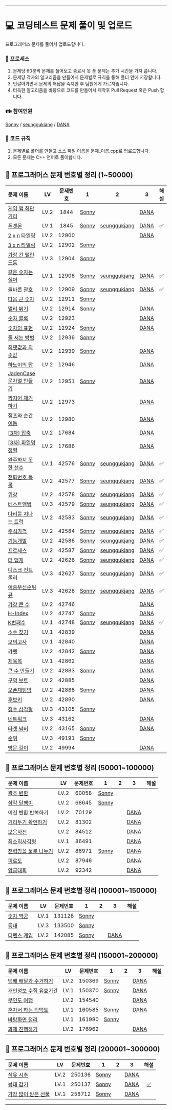
------

# 💻 **코딩테스트 문제 풀이 및 업로드**

프로그래머스 문제를 풀어서 업로드합니다.

### 🤠 프로세스

1. 문제당 60분씩 문제를 풀어보고 종료시 못 푼 문제는 추가 시간을 가져 풉니다.
2. 문제당 각자의 알고리즘을 만들어서 문제별로 규칙을 통해 폴더 안에 저장합니다.
3. 번갈아가면서 문제의 해답을 숙지한 후 팀원에게 가르쳐줍니다.
4. 터득한 알고리즘을 바탕으로 코드를 만들어서 제작후 Pull Request 혹은 Push 합니다.

### 👪 참여인원

[Sonny](https://github.com/SonJunHyuck) /
[seunggukjang](https://github.com/seunggukjang) /
[DANA](https://github.com/danakim1019)


### 🏁 코드 규칙

1. 문제별로 폴더를 만들고 소스 파일 이름을 문제_이름.cpp로 업로드합니다.
2. 모든 문제는 C++ 언어로 풀이합니다.

## **📅 프로그래머스 문제 번호별 정리 (1~50000)**


|문제 이름|LV|문제번호|1|2|3|해설|
|:----|:-:|:-:|:-:|:-:|:-:|:-:|
|[게임 맵 최단거리](https://school.programmers.co.kr/learn/courses/30/lessons/1844)|LV.2|1844|[Sonny](Programmers/1-50000/1884_sonny.cpp)|[]()|[DANA](Programmers/1-50000/1844_DANA.cpp)|
|[폰켓몬](https://school.programmers.co.kr/learn/courses/30/lessons/1845)|LV.1|1845|[Sonny](Programmers/1-50000/1845_Sonny.cpp)|[seunggukjang](Programmers/1-50000/1845_seunggukjang.cpp)|[DANA](Programmers/1-50000/1845_DANA.cpp)|✅︎|
|[2 x n 타일링](https://school.programmers.co.kr/learn/courses/30/lessons/12900)|LV.2|12900|[]()|[]()|[DANA](Programmers/1-50000/12900_DANA.cpp)|
|[3 x n 타일링](https://school.programmers.co.kr/learn/courses/30/lessons/12902)|LV.2|12902|[Sonny](Programmers/1-50000/12902_sonny.cpp)|[]()|[]()|
|[가장 긴 팰린드롬](https://school.programmers.co.kr/learn/courses/30/lessons/12904)|LV.3|12904|[Sonny](Programmers/1-50000/12904_sonny.cpp)|[]()|[]()|
|[같은 숫자는 싫어](https://school.programmers.co.kr/learn/courses/30/lessons/12906)|LV.1|12906|[Sonny](Programmers/1-50000/12906_Sonny.cpp)|[seunggukjang](Programmers/1-50000/12906_seunggukjang.cpp)|[DANA](Programmers/1-50000/12906_DANA.cpp)|✅︎|
|[올바른 괄호](https://school.programmers.co.kr/learn/courses/30/lessons/12909)|LV.2|12909|[Sonny](Programmers/1-50000/12909_Sonny.cpp)|[seunggukjang](Programmers/1-50000/12909_seunggukjang.cpp)|[DANA](Programmers/1-50000/12909_DANA.cpp)|✅︎|
|[다음 큰 숫자](https://school.programmers.co.kr/learn/courses/30/lessons/12911)|LV.2|12911|[Sonny](Programmers/1-50000/12911_sonny.cpp)|[]()|[]()|
|[멀리 뛰기](https://school.programmers.co.kr/learn/courses/30/lessons/12914)|LV.2|12914|[Sonny](Programmers/1-50000/12914_sonny.cpp)|[]()|[DANA](Programmers/1-50000/12914_DANA.cpp)|
|[숫자 블록](https://school.programmers.co.kr/learn/courses/30/lessons/12923)|LV.2|12923|[]()|[]()|[DANA](Programmers/1-50000/12923_DANA.cpp)|
|[숫자의 표현](https://school.programmers.co.kr/learn/courses/30/lessons/12924)|LV.2|12924|[Sonny](Programmers/1-50000/12924_sonny.cpp)|[]()|[DANA](Programmers/1-50000/12924_DANA.cpp)|
|[줄 서는 방법](https://school.programmers.co.kr/learn/courses/30/lessons/12936)|LV.2|12936|[Sonny](Programmers/1-50000/12936_sonny.cpp)|[]()|[]()|
|[최댓값과 최솟값](https://school.programmers.co.kr/learn/courses/30/lessons/12939)|LV.2|12939|[Sonny](Programmers/1-50000/12939_sonny.cpp)|[]()|[DANA](Programmers/1-50000/12939_DANA.cpp)|
|[하노이의 탑](https://school.programmers.co.kr/learn/courses/30/lessons/12946)|LV.2|12946|[]()|[]()|[DANA](Programmers/1-50000/12946_DANA.cpp)|
|[JadenCase 문자열 만들기](https://school.programmers.co.kr/learn/courses/30/lessons/12951)|LV.2|12951|[Sonny](Programmers/1-50000/12951_sonny.cpp)|[]()|[DANA](Programmers/1-50000/12951_DANA.cpp)|
|[짝지어 제거하기](https://school.programmers.co.kr/learn/courses/30/lessons/12973)|LV.2|12973|[]()|[]()|[DANA](Programmers/1-50000/12973_DANA.cpp)|
|[점프와 순간 이동](https://school.programmers.co.kr/learn/courses/30/lessons/12980)|LV.2|12980|[]()|[]()|[DANA](Programmers/1-50000/12980_DANA.cpp)|
|[[3차] 압축](https://school.programmers.co.kr/learn/courses/30/lessons/17684)|LV.2|17684|[]()|[]()|[DANA](Programmers/1-50000/17684_DANA.cpp)|
|[[3차] 파일명 정렬](https://school.programmers.co.kr/learn/courses/30/lessons/17686)|LV.2|17686|[]()|[]()|[DANA](Programmers/1-50000/17686_DANA.cpp)|
|[완주하지 못한 선수](https://school.programmers.co.kr/learn/courses/30/lessons/42576)|LV.1|42576|[Sonny](Programmers/1-50000/42576_Sonny.cpp)|[seunggukjang](Programmers/1-50000/42576_seunggukjang.cpp)|[DANA](Programmers/1-50000/42576_DANA.cpp)|✅︎|
|[전화번호 목록](https://school.programmers.co.kr/learn/courses/30/lessons/42577)|LV.2|42577|[Sonny](Programmers/1-50000/42577_Sonny.cpp)|[seunggukjang](Programmers/1-50000/42577_seunggukjang.cpp)|[DANA](Programmers/1-50000/42577_DANA.cpp)|✅︎|
|[위장](https://school.programmers.co.kr/learn/courses/30/lessons/42578)|LV.2|42578|[Sonny](Programmers/1-50000/42578_Sonny.cpp)|[seunggukjang](Programmers/1-50000/42578_seunggukjang.cpp)|[DANA](Programmers/1-50000/42578_DANA.cpp)|✅︎|
|[베스트앨범](https://school.programmers.co.kr/learn/courses/30/lessons/42579)|LV.3|42579|[Sonny](Programmers/1-50000/42579_Sonny.cpp)|[seunggukjang](Programmers/1-50000/42579_seunggukjang.cpp)|[DANA](Programmers/1-50000/42579_DANA.cpp)|✅︎|
|[다리를 지나는 트럭](https://school.programmers.co.kr/learn/courses/30/lessons/42583)|LV.2|42583|[Sonny](Programmers/1-50000/42583_Sonny.cpp)|[seunggukjang](Programmers/1-50000/42583_seunggukjang.cpp)|[DANA](Programmers/1-50000/42583_DANA.cpp)|✅︎|
|[주식가격](https://school.programmers.co.kr/learn/courses/30/lessons/42584)|LV.2|42584|[Sonny](Programmers/1-50000/42584_Sonny.cpp)|[seunggukjang](Programmers/1-50000/42584_seunggukjang.cpp)|[DANA](Programmers/1-50000/42584_DANA.cpp)|✅︎|
|[기능개발](https://school.programmers.co.kr/learn/courses/30/lessons/42586)|LV.2|42586|[Sonny](Programmers/1-50000/42586_Sonny.cpp)|[seunggukjang](Programmers/1-50000/42586_seunggukjang.cpp)|[DANA](Programmers/1-50000/42586_DANA.cpp)|✅︎|
|[프로세스](https://school.programmers.co.kr/learn/courses/30/lessons/42587)|LV.2|42587|[Sonny](Programmers/1-50000/42587_Sonny.cpp)|[seunggukjang](Programmers/1-50000/42587_seunggukjang.cpp)|[DANA](Programmers/1-50000/42587_DANA.cpp)|✅︎|
|[더 맵게](https://school.programmers.co.kr/learn/courses/30/lessons/42626)|LV.2|42626|[Sonny](Programmers/1-50000/42626_Sonny.cpp)|[seunggukjang](Programmers/1-50000/42626_seunggukjang.cpp)|[DANA](Programmers/1-50000/42626_DANA.cpp)|✅︎|
|[디스크 컨트롤러](https://school.programmers.co.kr/learn/courses/30/lessons/42627)|LV.3|42627|[Sonny](Programmers/1-50000/42627_Sonny.cpp)|[seunggukjang](Programmers/1-50000/42627_seunggukjang.cpp)|[DANA](Programmers/1-50000/42627_DANA.cpp)|✅︎|
|[이중우선순위큐](https://school.programmers.co.kr/learn/courses/30/lessons/42628)|LV.3|42628|[Sonny](Programmers/1-50000/42628_Sonny.cpp)|[seunggukjang](Programmers/1-50000/42628_seunggukjang.cpp)|[DANA](Programmers/1-50000/42628_DANA.cpp)|✅︎|
|[가장 큰 수](https://school.programmers.co.kr/learn/courses/30/lessons/42746)|LV.2|42746|[]()|[]()|[DANA](Programmers/1-50000/42746_DANA.cpp)|
|[H-Index](https://school.programmers.co.kr/learn/courses/30/lessons/42747)|LV.2|42747|[Sonny](Programmers/1-50000/42747_sonny.cpp)|[]()|[DANA](Programmers/1-50000/42747_DANA.cpp)|
|[K번째수](https://school.programmers.co.kr/learn/courses/30/lessons/42748)|LV.1|42748|[Sonny](Programmers/1-50000/42748_Sonny.cpp)|[seunggukjang](Programmers/1-50000/42748_seunggukjang.cpp)|[DANA](Programmers/1-50000/42748_DANA.cpp)|✅︎|
|[소수 찾기](https://school.programmers.co.kr/learn/courses/30/lessons/42839)|LV.1|42839|[]()|[]()|[DANA](Programmers/1-50000/42839_DANA.cpp)|
|[모의고사](https://school.programmers.co.kr/learn/courses/30/lessons/42840)|LV.1|42840|[]()|[]()|[DANA](Programmers/1-50000/42840_DANA.cpp)|
|[카펫](https://school.programmers.co.kr/learn/courses/30/lessons/42842)|LV.2|42842|[Sonny](Programmers/1-50000/42842_sonny.cpp)|[]()|[DANA](Programmers/1-50000/42842_DANA.cpp)|
|[체육복](https://school.programmers.co.kr/learn/courses/30/lessons/42862)|LV.1|42862|[]()|[]()|[DANA](Programmers/1-50000/42862_DANA.cpp)|
|[큰 수 만들기](https://school.programmers.co.kr/learn/courses/30/lessons/42883)|LV.2|42883|[Sonny](Programmers/1-50000/42883_sonny.cpp)|[]()|[DANA](Programmers/1-50000/42883_DANA.cpp)|
|[구명 보트](https://school.programmers.co.kr/learn/courses/30/lessons/42885)|LV.2|42885|[]()|[]()|[DANA](Programmers/1-50000/42885_DANA.cpp)|
|[오픈채팅방](https://school.programmers.co.kr/learn/courses/30/lessons/42888)|LV.2|42888|[Sonny](Programmers/1-50000/42888_sonny.cpp)|[]()|[DANA](Programmers/1-50000/42888_DANA.cpp)|
|[후보키](https://school.programmers.co.kr/learn/courses/30/lessons/42890)|LV.2|42890|[]()|[]()|[DANA](Programmers/1-50000/42890_DANA.cpp)|
|[정수 삼각형](https://school.programmers.co.kr/learn/courses/30/lessons/43105)|LV.3|43105|[Sonny](Programmers/1-50000/43105_sonny.cpp)|[]()|[]()|
|[네트워크](https://school.programmers.co.kr/learn/courses/30/lessons/43162)|LV.3|43162|[]()|[]()|[DANA](Programmers/1-50000/43162_DANA.cpp)|
|[타겟 넘버](https://school.programmers.co.kr/learn/courses/30/lessons/43165)|LV.2|43165|[Sonny](Programmers/1-50000/43165_sonny.cpp)|[]()|[DANA](Programmers/1-50000/43165_DANA.cpp)|
|[순위](https://school.programmers.co.kr/learn/courses/30/lessons/49191)|LV.3|49191|[Sonny](Programmers/1-50000/49191_sonny.cpp)|[]()|[]()|
|[방문 길이](https://school.programmers.co.kr/learn/courses/30/lessons/49994)|LV.2|49994|[]()|[]()|[DANA](Programmers/1-50000/49994_DANA.cpp)|


## **📅 프로그래머스 문제 번호별 정리 (50001~100000)**

|문제 이름|LV|문제번호|1|2|3|해설|
|:----|:-:|:-:|:-:|:-:|:-:|:-:|
|[괄호 변환](https://school.programmers.co.kr/learn/courses/30/lessons/60058)|LV.2|60058|[Sonny](Programmers/50001-100000/60058_sonny.cpp)|[]()|[]()|
|[삼각 달팽이](https://school.programmers.co.kr/learn/courses/30/lessons/68645)|LV.2|68645|[Sonny](Programmers/50001-100000/68645_sonny.cpp)|[]()|[]()|
|[이진 변환 반복하기](https://school.programmers.co.kr/learn/courses/30/lessons/70129)|LV.2|70129|[]()|[]()|[DANA](Programmers/50001-100000/70129_DANA.cpp)|
|[거리두기 확인하기](https://school.programmers.co.kr/learn/courses/30/lessons/81302)|LV.2|81302|[]()|[]()|[DANA](Programmers/50001-100000/81302_DANA.cpp)|
|[모음사전](https://school.programmers.co.kr/learn/courses/30/lessons/84512)|LV.2|84512|[]()|[]()|[DANA](Programmers/50001-100000/84512_DANA.cpp)|
|[최소직사각형](https://school.programmers.co.kr/learn/courses/30/lessons/86491)|LV.1|86491|[]()|[]()|[DANA](Programmers/50001-100000/86491_DANA.cpp)|
|[전력망을 둘로 나누기](https://school.programmers.co.kr/learn/courses/30/lessons/86971)|LV.2|86971|[Sonny](Programmers/50001-100000/86971_sonny_BFS.cpp)|[]()|[DANA](Programmers/50001-100000/86971_DANA.cpp)|
|[피로도](https://school.programmers.co.kr/learn/courses/30/lessons/87946)|LV.2|87946|[]()|[]()|[DANA](Programmers/50001-100000/87946_DANA.cpp)|
|[양궁대회](https://school.programmers.co.kr/learn/courses/30/lessons/92342)|LV.2|92342|[]()|[]()|[DANA](Programmers/50001-100000/92342_DANA.cpp)|


## **📅 프로그래머스 문제 번호별 정리 (100001~150000)**

|문제 이름|LV|문제번호|1|2|3|해설|
|:----|:-:|:-:|:-:|:-:|:-:|:-:|
|[숫자 짝궁](https://school.programmers.co.kr/learn/courses/30/lessons/131128)|LV.1|131128|[Sonny](Programmers/100001-150000/131128_sonny.cpp)|[]()|[]()|
|[등대](https://school.programmers.co.kr/learn/courses/30/lessons/133500)|LV.3|133500|[Sonny](Programmers/100001-150000/133500_sonny.cpp)|[]()|[]()|
|[디펜스 게임](https://school.programmers.co.kr/learn/courses/30/lessons/142085)|LV.2|142085|[Sonny](Programmers/100001-150000/142085_sonny.cpp)|[]()|[DANA](Programmers/100001-150000/142085_DANA.cpp)|



## **📅 프로그래머스 문제 번호별 정리 (150001~200000)**

|문제 이름|LV|문제번호|1|2|3|해설|
|:----|:-:|:-:|:-:|:-:|:-:|:-:|
|[택배 배달과 수거하기](https://school.programmers.co.kr/learn/courses/30/lessons/150369)|LV.2|150369|[Sonny](Programmers/150001-200000/150369_sonny.cpp)|[]()|[DANA](Programmers/150001-200000/150369_DANA.cpp)|
|[개인정보 수집 유효기간](https://school.programmers.co.kr/learn/courses/30/lessons/150370)|LV.1|150370|[Sonny](Programmers/150001-200000/150370_sonny.cpp)|[]()|[DANA](Programmers/150001-200000/150370_DANA.cpp)|
|[무인도 여행](https://school.programmers.co.kr/learn/courses/30/lessons/154540)|LV.2|154540|[]()|[]()|[DANA](Programmers/150001-200000/154540_DANA.cpp)|
|[혼자서 하는 틱택토](https://school.programmers.co.kr/learn/courses/30/lessons/160585)|LV.1|160585|[Sonny]()|[]()|[DANA](Programmers/150001-200000/160585_DANA.cpp)|
|[바탕화면 정리](https://school.programmers.co.kr/learn/courses/30/lessons/161990)|LV.1|161990|[Sonny](Programmers/150001-200000/161990_sonny.cpp)|[]()|[]()|
|[과제 진행하기](https://school.programmers.co.kr/learn/courses/30/lessons/176962)|LV.2|176962|[]()|[]()|[DANA](Programmers/150001-200000/176962_DANA.cpp)|


## **📅 프로그래머스 문제 번호별 정리 (200001~300000)**

|문제 이름|LV|문제번호|1|2|3|해설|
|:----|:-:|:-:|:-:|:-:|:-:|:-:|
|[석유 시추](https://school.programmers.co.kr/learn/courses/30/lessons/250136)|LV.2|250136|[Sonny](Programmers/200001-300000/250136_sonny.cpp)|[]()|[DANA](Programmers/200001-300000/250136_DANA.cpp)||
|[붕대 감기](https://school.programmers.co.kr/learn/courses/30/lessons/250136)|LV.1|250137|[Sonny](Programmers/200001-300000/250137_sonny.cpp)|[]()|[DANA](Programmers/200001-300000/250137_DANA.cpp)|[✅︎](https://dana3711.tistory.com/122)|
|[가장 많이 받은 선물](https://school.programmers.co.kr/learn/courses/30/lessons/258712)|LV.1|258712|[Sonny](Programmers/200001-300000/258712_sonny.cpp)|[]()|[DANA](Programmers/200001-300000/258712_sonny.cpp)||


------

